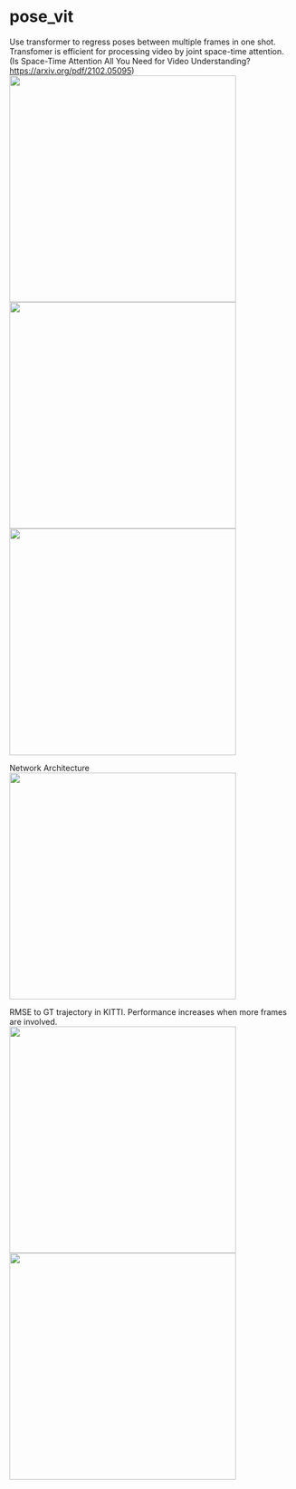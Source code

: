 # pose_vit

Use transformer to regress poses between multiple frames in one shot.
Transfomer is efficient for processing video by joint space-time attention. (Is Space-Time Attention All You Need for Video Understanding?
https://arxiv.org/pdf/2102.05095)
<img src="https://github.com/LeungTsang/pose_vit/raw/master/fig/pic1.png" width="400px">
<img src="https://github.com/LeungTsang/pose_vit/raw/master/fig/pic2.png" width="400px">
<img src="https://github.com/LeungTsang/pose_vit/raw/master/fig/pic3.png" width="400px">

Network Architecture  
<img src="https://github.com/LeungTsang/pose_vit/raw/master/fig/Architecture_pose_vit.png" width="400px">  

RMSE to GT trajectory in KITTI. Performance increases when more frames are involved.  
<img src="https://github.com/LeungTsang/pose_vit/raw/master/fig/rmse9.png" width="400px">
<img src="https://github.com/LeungTsang/pose_vit/raw/master/fig/rmse10.png" width="400px">
